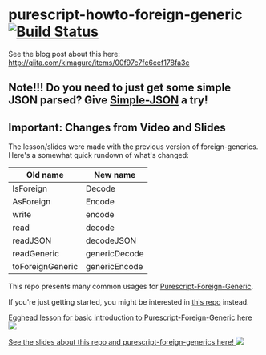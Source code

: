 # purescript-howto-foreign-generic [![Build Status](https://travis-ci.org/justinwoo/purescript-howto-foreign-generic.svg?branch=master)](https://travis-ci.org/justinwoo/purescript-howto-foreign-generic)

See the blog post about this here: http://qiita.com/kimagure/items/00f97c7fc6cef178fa3c

## Note!!! Do you need to just get some simple JSON parsed? Give [Simple-JSON](https://github.com/justinwoo/purescript-simple-json) a try!

## Important: Changes from Video and Slides

The lesson/slides were made with the previous version of foreign-generics. Here's a somewhat quick rundown of what's changed:

| Old name | New name |
|----------|----------|
| IsForeign | Decode |
| AsForeign | Encode |
| write | encode |
| read | decode |
| readJSON | decodeJSON |
| readGeneric | genericDecode |
| toForeignGeneric | genericEncode |

This repo presents many common usages for [Purescript-Foreign-Generic](https://github.com/paf31/purescript-foreign-generic).

If you're just getting started, you might be interested in [this repo](https://github.com/justinwoo/simple-record-foreign-generic-demo/blob/master/README.md) instead.

[Egghead lesson for basic introduction to Purescript-Foreign-Generic here
![](http://i.imgur.com/uf6SH0H.png)
](https://egghead.io/lessons/automatically-de-serialize-json-with-purescript-foreign-generics)

[See the slides about this repo and purescript-foreign-generics here!
![](http://i.imgur.com/LGgtQKb.png)
](https://speakerdeck.com/justinwoo/serialization-with-purescript)
